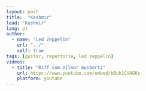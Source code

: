 ```yaml
---
layout: post
title:  "Kashmir"
lead: "Kashmir"
lang: pt
author:
  - name: "Led Zeppelin"
    url: "../"
    self: true
tags: [guitar, repertorie, led zeppelin]
videos:
  - title: "Riff com Vilmar Gusberti"
    url: https://www.youtube.com/embed/bBuk1CVNGKs
    platform: youtube
---
```

